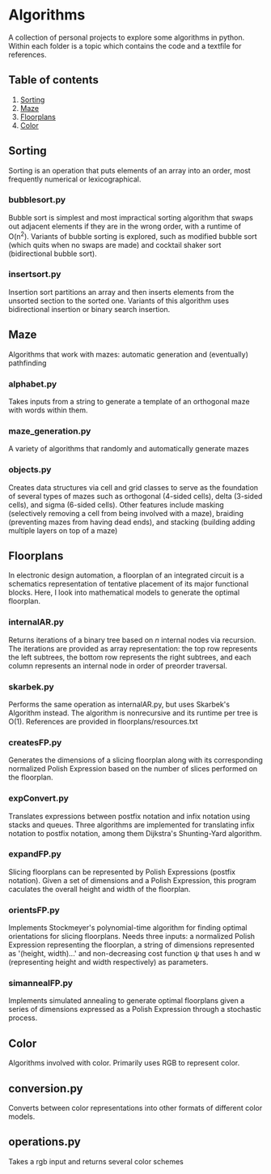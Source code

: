 # Algorithms
A collection of personal projects to explore some algorithms in python. Within each folder is a topic which contains the code and a textfile for references.

## Table of contents
1. [Sorting](#sorting)
2. [Maze](#maze)
3. [Floorplans](#floorplans)
4. [Color](#color)


## Sorting <a name="sorting"></a>
Sorting is an operation that puts elements of an array into an order, most frequently numerical or lexicographical.

### bubblesort.py
Bubble sort is simplest and most impractical sorting algorithm that swaps out adjacent elements if they are in the wrong order, with a runtime of O(n<sup>2</sup>). Variants of bubble sorting is explored, such as modified bubble sort (which quits when no swaps are made) and cocktail shaker sort (bidirectional bubble sort).

### insertsort.py
Insertion sort partitions an array and then inserts elements from the unsorted section to the sorted one. Variants of this algorithm uses bidirectional insertion or binary search insertion.


## Maze <a name="maze"></a>
Algorithms that work with mazes: automatic generation and (eventually) pathfinding

### alphabet.py
Takes inputs from a string to generate a template of an orthogonal maze with words within them.

### maze_generation.py
A variety of algorithms that randomly and automatically generate mazes

### objects.py
Creates data structures via cell and grid classes to serve as the foundation of several types of mazes such as orthogonal (4-sided cells), delta (3-sided cells), and sigma (6-sided cells). Other features include masking (selectively removing a cell from being involved with a maze), braiding (preventing mazes from having dead ends), and stacking (building adding multiple layers on top of a maze)


## Floorplans <a name="floorplans"></a>
In electronic design automation, a floorplan of an integrated circuit is a schematics representation of tentative placement of its major functional blocks. Here, I look into mathematical models to generate the optimal floorplan.

### internalAR.py
Returns iterations of a binary tree based on *n* internal nodes via recursion. The iterations are provided as array representation: the top row represents the left subtrees, the bottom row represents the right subtrees, and each column represents an internal node in order of preorder traversal.

### skarbek.py
Performs the same operation as internalAR.py, but uses Skarbek's Algorithm instead. The algorithm is nonrecursive and its runtime per tree is O(1). References are provided in floorplans/resources.txt

### createsFP.py
Generates the dimensions of a slicing floorplan along with its corresponding normalized Polish Expression based on the number of slices performed on the floorplan.

### expConvert.py
Translates expressions between postfix notation and infix notation using stacks and queues. Three algorithms are implemented for translating infix notation to postfix notation, among them Dijkstra's Shunting-Yard algorithm.

### expandFP.py
Slicing floorplans can be represented by Polish Expressions (postfix notation). Given a set of dimensions and a Polish Expression, this program caculates the overall height and width of the floorplan.

### orientsFP.py
Implements Stockmeyer's polynomial-time algorithm for finding optimal orientations for slicing floorplans.  Needs three inputs: a normalized Polish Expression representing the floorplan, a string of dimensions represented as '(height, width)...' and non-decreasing cost function ψ that uses h and w (representing height and width respectively) as parameters.

### simannealFP.py
Implements simulated annealing to generate optimal floorplans given a series of dimensions expressed as a Polish Expression through a stochastic process. 


## Color <a name="color"></a>
Algorithms involved with color. Primarily uses RGB to represent color.

## conversion.py
Converts between color representations into other formats of different color models.

## operations.py
Takes a rgb input and returns several color schemes
